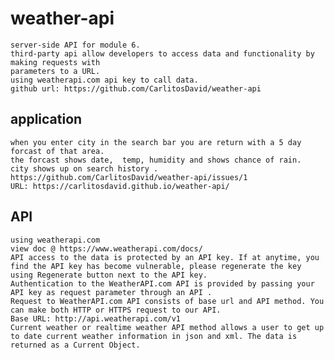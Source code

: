 # weather-api
    server-side API for module 6. 
    third-party api allow developers to access data and functionality by making requests with 
    parameters to a URL. 
    using weatherapi.com api key to call data. 
    github url: https://github.com/CarlitosDavid/weather-api
    
## application
    when you enter city in the search bar you are return with a 5 day forcast of that area. 
    the forcast shows date,  temp, humidity and shows chance of rain. 
    city shows up on search history . 
    https://github.com/CarlitosDavid/weather-api/issues/1
    URL: https://carlitosdavid.github.io/weather-api/

## API
    using weatherapi.com 
    view doc @ https://www.weatherapi.com/docs/
    API access to the data is protected by an API key. If at anytime, you find the API key has become vulnerable, please regenerate the key using Regenerate button next to the API key.
    Authentication to the WeatherAPI.com API is provided by passing your API key as request parameter through an API .
    Request to WeatherAPI.com API consists of base url and API method. You can make both HTTP or HTTPS request to our API.
    Base URL: http://api.weatherapi.com/v1
    Current weather or realtime weather API method allows a user to get up to date current weather information in json and xml. The data is returned as a Current Object.









    